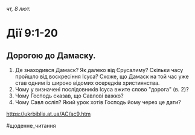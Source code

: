 
_чт, 8 лют._

# Дії 9:1-20

## Дорогою до Дамаску.
1. Де знаходився Дамаск? Як далеко від Єрусалиму? Скільки часу пройшло від воскресіння Ісуса? Схоже, що Дамаск на той час уже став одним із широко відомих осередків християнства.
2. Чому у визначені послідовників Ісуса вжите слово "дорога" (в. 2)?
3. Чому Господь сказав, що Савлові важко?
4. Чому Савл осліп? Який урок хотів Господь йому через це дати?

https://ukrbiblia.at.ua/AC/ac9.htm 

#щоденне_читання
